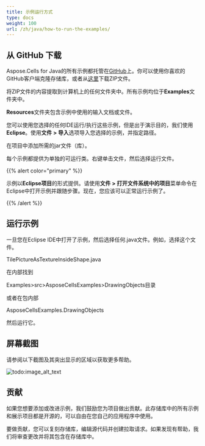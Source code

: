 ```yaml
---
title: 示例运行方式
type: docs
weight: 100
url: /zh/java/how-to-run-the-examples/
---
```


## **从 GitHub 下载**
Aspose.Cells for Java的所有示例都托管在[GitHub](https://github.com/aspose-cells/Aspose.Cells-for-java)上。你可以使用你喜欢的GitHub客户端克隆存储库，或者从[这里](https://github.com/aspose-cells/Aspose.Cells-for-java/archive/master.zip)下载ZIP文件。

将ZIP文件的内容提取到计算机上的任何文件夹中。所有示例均位于**Examples**文件夹中。

**Resources**文件夹包含示例中使用的输入文档或文件。

您可以使用您选择的任何IDE运行/执行这些示例，但是出于演示目的，我们使用**Eclipse**。使用**文件 > 导入**选项导入您选择的示例，并指定路径。

在项目中添加所需的jar文件（库）。

每个示例都提供为单独的可运行类。右键单击文件，然后选择运行文件。

{{% alert color="primary" %}} 

示例以**Eclipse项目**的形式提供。请使用**文件 > 打开文件系统中的项目**菜单命令在Eclipse中打开示例并跟随步骤。现在，您应该可以正常运行示例了。

{{% /alert %}} 
## **运行示例**
一旦您在Eclipse IDE中打开了示例，然后选择任何.java文件。例如，选择这个文件。

TilePictureAsTextureInsideShape.java

在内部找到

Examples>src>AsposeCellsExamples>DrawingObjects目录

或者在包内部

AsposeCellsExamples.DrawingObjects

然后运行它。
## **屏幕截图**
请参阅以下截图及其突出显示的区域以获取更多帮助。

![todo:image_alt_text](how-to-run-the-examples_1.png)

## **贡献**
如果您想要添加或改进示例，我们鼓励您为项目做出贡献。此存储库中的所有示例和展示项目都是开源的，可以自由在您自己的应用程序中使用。

要做贡献，您可以复刻存储库，编辑源代码并创建拉取请求。如果发现有帮助，我们将审查更改并将其包含在存储库中。

